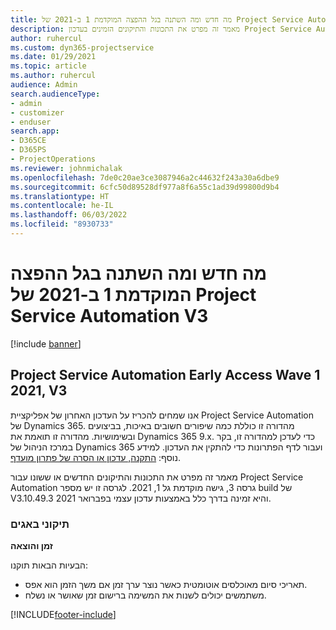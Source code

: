 ```yaml
---
title: מה חדש ומה השתנה בגל ההפצה המוקדמת 1 ב-2021 של Project Service Automation V3
description: מאמר זה מפרט את התכונות והתיקונים הזמינים בעדכון Project Service Automation גישה מוקדמת גל 1, 2021, גרסה 3.
author: ruhercul
ms.custom: dyn365-projectservice
ms.date: 01/29/2021
ms.topic: article
ms.author: ruhercul
audience: Admin
search.audienceType:
- admin
- customizer
- enduser
search.app:
- D365CE
- D365PS
- ProjectOperations
ms.reviewer: johnmichalak
ms.openlocfilehash: 7de0c20ae3ce3087946a2c44632f243a30a6dbe9
ms.sourcegitcommit: 6cfc50d89528df977a8f6a55c1ad39d99800d9b4
ms.translationtype: HT
ms.contentlocale: he-IL
ms.lasthandoff: 06/03/2022
ms.locfileid: "8930733"
---
```

# <a name="whats-new-or-changed-in-project-service-automation-early-access-wave-1-2021-v3"></a>מה חדש ומה השתנה בגל ההפצה המוקדמת 1 ב-2021 של Project Service Automation V3

[!include [banner](../includes/psa-now-project-operations.md)]

## <a name="project-service-automation-early-access-wave-1-2021-v3"></a>Project Service Automation Early Access Wave 1 2021, V3

אנו שמחים להכריז על העדכון האחרון של אפליקציית Project Service Automation של Dynamics 365. מהדורה זו כוללת כמה שיפורים חשובים באיכות, בביצועים ובשימושיות. מהדורה זו תואמת את Dynamics 365 9.x. כדי לעדכן למהדורה זו, בקר במרכז הניהול של Dynamics 365 ועבור לדף הפתרונות כדי להתקין את העדכון. למידע נוסף: [התקנה, עדכון או הסרה של פתרון מועדף](/power-platform/admin/install-remove-preferred-solution).

מאמר זה מפרט את התכונות והתיקונים החדשים או ששונו עבור Project Service Automation גרסה 3, גישה מוקדמת גל 1, 2021. לגרסה זו יש מספר build של V3.10.49.3 והיא זמינה בדרך כלל באמצעות עדכון עצמי בפברואר 2021.


### <a name="bug-fixes"></a>תיקוני באגים

**זמן והוצאה**

הבעיות הבאות תוקנו:

- תאריכי סיום מאוכלסים אוטומטית כאשר נוצר ערך זמן אם משך הזמן הוא אפס.
- משתמשים יכולים לשנות את המשימה ברישום זמן שאושר או נשלח.


[!INCLUDE[footer-include](../includes/footer-banner.md)]
